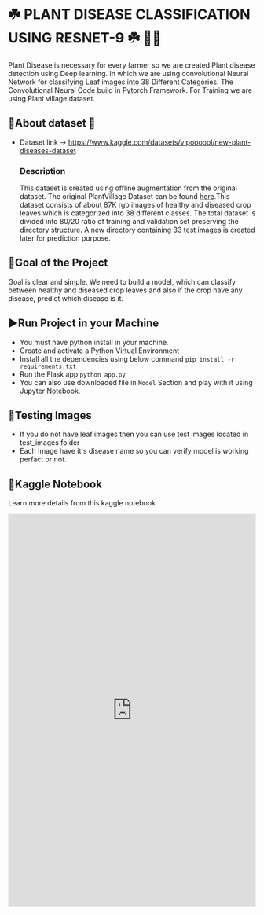 # ☘️ PLANT DISEASE CLASSIFICATION USING RESNET-9 ☘️ 🍃🍂
Plant Disease is necessary for every farmer so we are created Plant disease detection using Deep learning. In which we are using convolutional Neural Network for classifying Leaf images into 38 Different Categories. The Convolutional Neural Code build in Pytorch Framework. For Training we are using Plant village dataset.

## 📝About dataset 🍁
- Dataset link -> https://www.kaggle.com/datasets/vipoooool/new-plant-diseases-dataset
  ### Description
  This dataset is created using offline augmentation from the original dataset. The original PlantVillage Dataset can be found [here](https://github.com/spMohanty/PlantVillage-Dataset).This dataset consists of about 87K rgb images of healthy and diseased crop leaves which is categorized into 38 different classes. The total dataset is divided into 80/20 ratio of training and validation set preserving the directory structure. A new directory containing 33 test images is created later for prediction purpose.

## 🎯Goal of the Project
Goal is clear and simple. We need to build a model, which can classify between healthy and diseased crop leaves and also if the crop have any disease, predict which disease is it.

## ▶️Run Project in your Machine
* You must have python install in your machine.
* Create and activate a Python Virtual Environment
* Install all the dependencies using below command
    `pip install -r requirements.txt`
* Run the Flask app `python app.py`
* You can also use downloaded file in `Model` Section and play with it using Jupyter Notebook.

## 🧪Testing Images

* If you do not have leaf images then you can use test images located in test_images folder
* Each Image have it's disease name so you can verify model is working perfact or not.


## 📒Kaggle Notebook
Learn more details from this kaggle notebook
<iframe src="https://www.kaggle.com/embed/purna135/plant-disease-detection-resnet?kernelSessionId=144440071" height="800" style="margin: 0 auto; width: 100%; max-width: 950px;" frameborder="0" scrolling="auto" title="Plant Disease Detection - ResNet"></iframe>